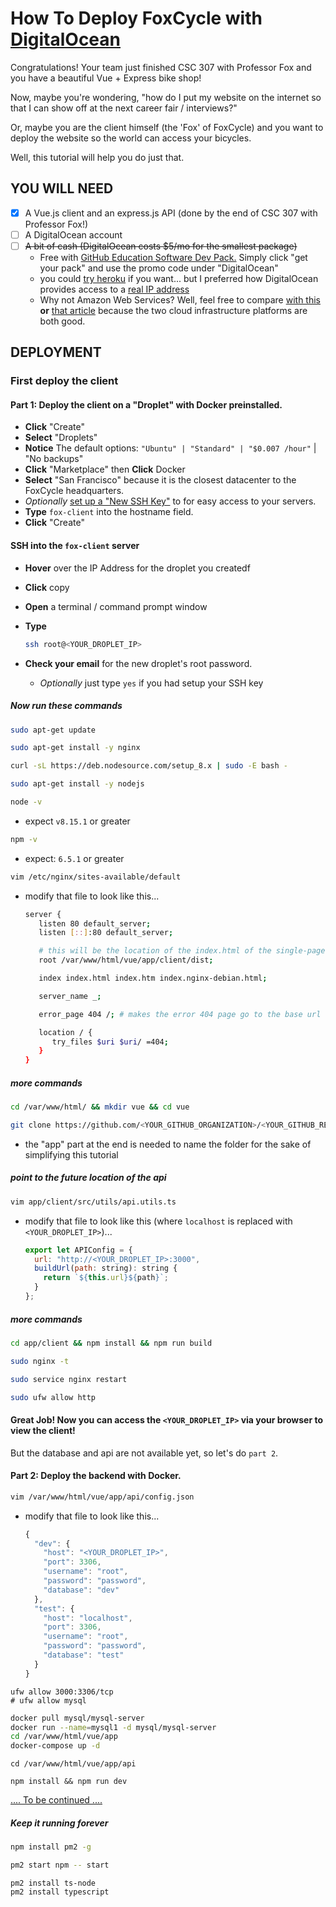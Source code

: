 # How To Deploy FoxCycle with [DigitalOcean][DO]

Congratulations! Your team just finished CSC 307 with Professor Fox and you have a beautiful Vue + Express bike shop!

Now, maybe you're wondering, "how do I put my website on the internet so that I can show off at the next career fair / interviews?"

Or, maybe you are the client himself (the 'Fox' of FoxCycle) and you want to deploy the website so the world can access your bicycles. 

Well, this tutorial will help you do just that. 

## YOU WILL NEED
- [x] A Vue.js client and an express.js API (done by the end of CSC 307 with Professor Fox!)
- [ ] A DigitalOcean account
- [ ] ~~A bit of cash (DigitalOcean costs $5/mo for the smallest package)~~
   * Free with [GitHub Education Software Dev Pack.][cheaper] Simply click "get your pack" and use the promo code under "DigitalOcean"
   * you could [try heroku] if you want... but I preferred how DigitalOcean provides access to a [real IP address][heroku_no_ip]
   * Why not Amazon Web Services? Well, feel free to compare [with this][compare] **or** [that article][compare2] because the two cloud infrastructure platforms are both good.

## DEPLOYMENT

### First deploy the client

#### Part 1: Deploy the client on a "Droplet" with Docker preinstalled.
* **Click** "Create"
* **Select** "Droplets"
* **Notice** The default options: `"Ubuntu" | "Standard" | "$0.007 /hour"` | "No backups"
* **Click** "Marketplace" then **Click** Docker
* **Select** "San Francisco" because it is the closest datacenter to the FoxCycle headquarters. 
* _Optionally_ [set up a "New SSH Key"][ssh_key] to for easy access to your servers. 
* **Type** `fox-client` into the hostname field.
* **Click** "Create"

#### SSH into the `fox-client` server
* **Hover** over the IP Address for the droplet you createdf
* **Click** copy
* **Open** a terminal / command prompt window
* **Type** 

   ```bash
   ssh root@<YOUR_DROPLET_IP>
   ```

* **Check your email** for the new droplet's root password.
   * _Optionally_ just type `yes` if you had setup your SSH key

##### Now run these commands
```bash
sudo apt-get update
```
```bash
sudo apt-get install -y nginx
```
```bash
curl -sL https://deb.nodesource.com/setup_8.x | sudo -E bash -
```
```bash
sudo apt-get install -y nodejs
```
```bash
node -v
```
* expect `v8.15.1` or greater
```bash
npm -v
```
* expect: `6.5.1` or greater
```bash
vim /etc/nginx/sites-available/default 
```
* modify that file to look like this...
   ```bash
   server {
      listen 80 default_server;
      listen [::]:80 default_server;

      # this will be the location of the index.html of the single-page vue app after executing `npm run build`
      root /var/www/html/vue/app/client/dist;

      index index.html index.htm index.nginx-debian.html;

      server_name _;

      error_page 404 /; # makes the error 404 page go to the base url

      location / {
         try_files $uri $uri/ =404;
      }
   }
   ```
##### more commands
```bash
cd /var/www/html/ && mkdir vue && cd vue
```
```bash
git clone https://github.com/<YOUR_GITHUB_ORGANIZATION>/<YOUR_GITHUB_REPO>.git app
```
* the "app" part at the end is needed to name the folder for the sake of simplifying this tutorial

##### point to the future location of the api
```bash
vim app/client/src/utils/api.utils.ts
```
* modify that file to look like this (where `localhost` is replaced with `<YOUR_DROPLET_IP>`)...
   ```javascript
   export let APIConfig = {
     url: "http://<YOUR_DROPLET_IP>:3000",
     buildUrl(path: string): string {
       return `${this.url}${path}`;
     }
   };
   ```
##### more commands
```bash
cd app/client && npm install && npm run build
```
```bash
sudo nginx -t
```
```bash
sudo service nginx restart
```
```bash
sudo ufw allow http
```

#### Great Job! Now you can access the `<YOUR_DROPLET_IP>` via your browser to view the client!
But the database and api are not available yet, so let's do `part 2`.

#### Part 2: Deploy the backend with Docker.
```bash
vim /var/www/html/vue/app/api/config.json
```
* modify that file to look like this...
   ```javascript
   {
     "dev": {
       "host": "<YOUR_DROPLET_IP>",
       "port": 3306,
       "username": "root",
       "password": "password",
       "database": "dev"
     },
     "test": {
       "host": "localhost",
       "port": 3306,
       "username": "root",
       "password": "password",
       "database": "test"
     }
   }
   ```
```
ufw allow 3000:3306/tcp
# ufw allow mysql
```
```bash
docker pull mysql/mysql-server
docker run --name=mysql1 -d mysql/mysql-server
cd /var/www/html/vue/app
docker-compose up -d
```
```
cd /var/www/html/vue/app/api
```
```
npm install && npm run dev
```
[.... To be continued ....][todo]

##### Keep it running forever
```bash
npm install pm2 -g
```

```bash
pm2 start npm -- start
```

```
pm2 install ts-node
pm2 install typescript
```



[DO]: https://www.digitalocean.com/
[cheaper]: https://education.github.com/pack
[try heroku]: https://www.youtube.com/watch?v=j55fHUJqtyw
[heroku_no_ip]: https://help.heroku.com/4WADH6LX/can-you-provide-me-with-the-ip-address-for-my-application
[compare]: https://hackernoon.com/aws-vs-digitalocean-which-cloud-server-is-better-1386499a6664
[compare2]: https://serverguy.com/comparison/digitalocean-vs-aws-ec2/
[ssh_key]: https://www.digitalocean.com/docs/droplets/how-to/add-ssh-keys/to-existing-droplet/
[todo]: https://www.youtube.com/watch?v=rC43FiOA36A
